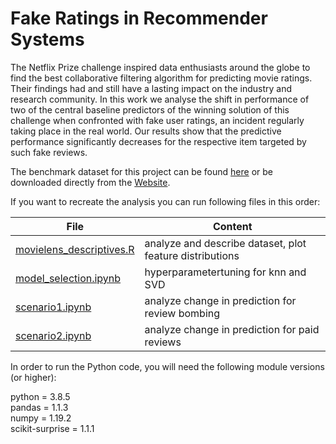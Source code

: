 # Fake Ratings in Recommender Systems

The Netflix Prize challenge inspired data enthusiasts around the globe to find the best collaborative filtering algorithm for predicting movie ratings.  Their findings had and still have a lasting impact on the industry and research community.  In this work we analyse the shift in performance of two of the central baseline predictors of the winning solution of this challenge when confronted with fake user ratings,  an incident regularly taking place in the real world.  Our results show that the predictive performance significantly decreases for the respective item targeted by such fake reviews.

The benchmark dataset for this project can be found [here](data/ml-100k/u.data) or be downloaded directly from the [Website](https://grouplens.org/datasets/movielens/100k/).

If you want to recreate the analysis you can run following files in this order:

| File                                                 | Content                                                  |
|------------------------------------------------------|----------------------------------------------------------|
| [movielens_descriptives.R](movielens_descriptives.R) | analyze and describe dataset, plot feature distributions |
| [model_selection.ipynb](model_selection.ipynb)       | hyperparametertuning for knn and SVD                     |
| [scenario1.ipynb](scenario1.ipynb)                   | analyze change in prediction for review bombing          |
| [scenario2.ipynb](scenario2.ipynb)                   | analyze change in prediction for paid reviews            |

In order to run the Python code, you will need the following
module versions (or higher):

python = 3.8.5  
pandas = 1.1.3  
numpy = 1.19.2  
scikit-surprise = 1.1.1